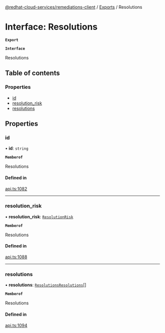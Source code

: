 [@redhat-cloud-services/remediations-client](../README.md) / [Exports](../modules.md) / Resolutions

# Interface: Resolutions

**`Export`**

**`Interface`**

Resolutions

## Table of contents

### Properties

- [id](Resolutions.md#id)
- [resolution\_risk](Resolutions.md#resolution_risk)
- [resolutions](Resolutions.md#resolutions)

## Properties

### id

• **id**: `string`

**`Memberof`**

Resolutions

#### Defined in

[api.ts:1082](https://github.com/RedHatInsights/javascript-clients/blob/master/packages/remediations/api.ts#L1082)

___

### resolution\_risk

• **resolution\_risk**: [`ResolutionRisk`](../enums/ResolutionRisk.md)

**`Memberof`**

Resolutions

#### Defined in

[api.ts:1088](https://github.com/RedHatInsights/javascript-clients/blob/master/packages/remediations/api.ts#L1088)

___

### resolutions

• **resolutions**: [`ResolutionsResolutions`](ResolutionsResolutions.md)[]

**`Memberof`**

Resolutions

#### Defined in

[api.ts:1094](https://github.com/RedHatInsights/javascript-clients/blob/master/packages/remediations/api.ts#L1094)
